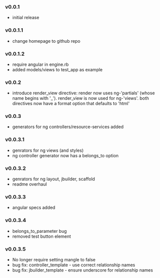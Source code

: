### v0.0.1
* initial release

### v0.0.1.1
* change homepage to github repo

### v0.0.1.2
* require angular in engine.rb
* added models/views to test_app as example

### v0.0.2
* introduce render\_view directive: render now uses ng-'partials' (whose name begins with '\_'). render\_view is now used for ng-'views'.  both directives now have a format option that defaults to 'html'

### v0.0.3
* generators for ng controllers/resource-services added

### v0.0.3.1
* genrators for ng views (and styles)
* ng controller generator now has a belongs_to option

### v0.0.3.2
* genrators for ng layout, jbuilder, scaffold
* readme overhaul

### v0.0.3.3
* angular specs added

### v0.0.3.4
* belongs\_to\_parameter bug
* removed test button element
### v0.0.3.5
* No longer require setting mangle to false
* bug fix: controller_template - use correct relationship names
* bug fix: jbuilder_template - ensure underscore for relationship names